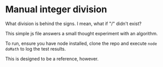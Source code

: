 # Manual integer division
What division is behind the signs.  I mean, what if "/" didn't exist?

This simple js file answers a small thought experiment with an algorithm.

To run, ensure you have node installed, clone the repo and execute
`node doMath` to log the test results.

This is designed to be a reference, however.